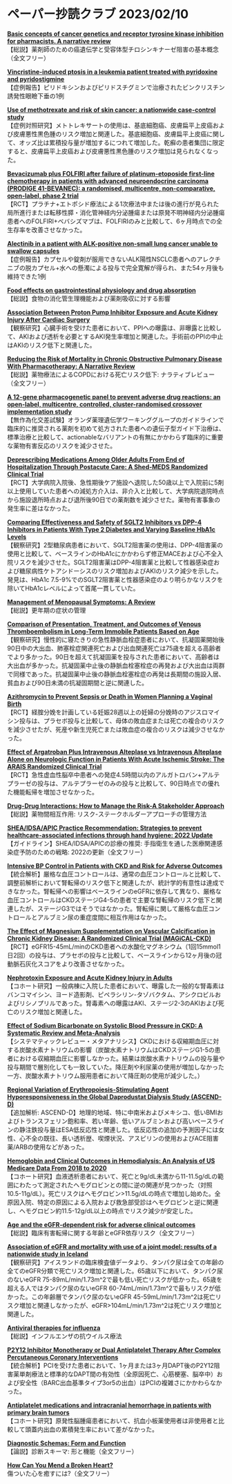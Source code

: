 # ペーパー抄読クラブ 2023/02/10

[**Basic concepts of cancer genetics and receptor tyrosine kinase inhibition for pharmacists. A narrative review**](https://pubmed.ncbi.nlm.nih.gov/36734129/)  
【総説】薬剤師のための癌遺伝学と受容体型チロシンキナーゼ阻害の基本概念（全文フリー）

[**Vincristine-induced ptosis in a leukemia patient treated with pyridoxine and pyridostigmine**](https://pubmed.ncbi.nlm.nih.gov/36734133/)  
【症例報告】ピリドキシンおよびピリドスチグミンで治療されたビンクリスチン誘発性眼瞼下垂の1例

[**Use of methotrexate and risk of skin cancer: a nationwide case-control study**](https://pubmed.ncbi.nlm.nih.gov/36739322/)  
【症例対照研究】メトトレキサートの使用は、基底細胞癌、皮膚扁平上皮癌および皮膚悪性黒色腫のリスク増加と関連した。基底細胞癌、皮膚扁平上皮癌に関して、オッズ比は累積投与量が増加するにつれて増加した。乾癬の患者集団に限定すると、皮膚扁平上皮癌および皮膚悪性黒色腫のリスク増加は見られなくなった。

[**Bevacizumab plus FOLFIRI after failure of platinum-etoposide first-line chemotherapy in patients with advanced neuroendocrine carcinoma (PRODIGE 41-BEVANEC): a randomised, multicentre, non-comparative, open-label, phase 2 trial**](https://pubmed.ncbi.nlm.nih.gov/36739879/)  
【RCT】プラチナ+エトポシド療法による1次療法中または後の進行が見られた局所進行または転移性膵・消化管神経内分泌腫瘍または原発不明神経内分泌腫瘍患者へのFOLFIRI+ベバシズマブは、FOLFIRIのみと比較して、6ヶ月時点での全生存率を改善させなかった。

[**Alectinib in a patient with ALK-positive non-small lung cancer unable to swallow capsules**](https://pubmed.ncbi.nlm.nih.gov/36740945/)  
【症例報告】カプセルや錠剤が服用できないALK陽性NSCLC患者へのアレクチニブの脱カプセル+水への懸濁による投与で完全寛解が得られ、また54ヶ月後も維持できた1例

[**Food effects on gastrointestinal physiology and drug absorption**](https://pubmed.ncbi.nlm.nih.gov/36737277/)  
【総説】食物の消化管生理機能および薬剤吸収に対する影響

[**Association Between Proton Pump Inhibitor Exposure and Acute Kidney Injury After Cardiac Surgery**](https://pubmed.ncbi.nlm.nih.gov/36737115/)  
【観察研究】心臓手術を受けた患者において、PPIへの曝露は、非曝露と比較して、AKIおよび透析を必要とするAKI発生率増加と関連した。手術前のPPIの中止はAKIのリスク低下と関連した。

[**Reducing the Risk of Mortality in Chronic Obstructive Pulmonary Disease With Pharmacotherapy: A Narrative Review**](https://pubmed.ncbi.nlm.nih.gov/36737119/)  
【総説】薬物療法によるCOPDにおける死亡リスク低下: ナラティブレビュー（全文フリー）

[**A 12-gene pharmacogenetic panel to prevent adverse drug reactions: an open-label, multicentre, controlled, cluster-randomised crossover implementation study**](https://pubmed.ncbi.nlm.nih.gov/36739136/)  
【無作為化交差試験】オランダ薬理遺伝学ワーキンググループのガイドラインで臨床的に推奨される薬剤を初めて処方された患者への遺伝子型ガイド下治療は、標準治療と比較して、actionableなバリアントの有無にかかわらず臨床的に重要な薬物有害反応のリスクを減少させた。

[**Deprescribing Medications Among Older Adults From End of Hospitalization Through Postacute Care: A Shed-MEDS Randomized Clinical Trial**](https://pubmed.ncbi.nlm.nih.gov/36745422/)  
【RCT】大学病院入院後、急性期後ケア施設へ退院した50歳以上で入院前に5剤以上使用していた患者への減処方介入は、非介入と比較して、大学病院退院時点から施設退所時点および退所後90日での薬剤数を減少させた。薬物有害事象の発生率に差はなかった。

[**Comparing Effectiveness and Safety of SGLT2 Inhibitors vs DPP-4 Inhibitors in Patients With Type 2 Diabetes and Varying Baseline HbA1c Levels**](https://pubmed.ncbi.nlm.nih.gov/36745425/)  
【観察研究】2型糖尿病患者において、SGLT2阻害薬の使用は、DPP-4阻害薬の使用と比較して、ベースラインのHbA1cにかかわらず修正MACEおよび心不全入院リスクを減少させた。SGLT2阻害薬はDPP-4阻害薬と比較して性器感染症および糖尿病性ケトアシドーシスのリスク増加およびAKIのリスク減少を示した。発見は、HbA1c 7.5-9%でのSGLT2阻害薬と性器感染症のより明らかなリスクを除いてHbA1cレベルによって首尾一貫していた。

[**Management of Menopausal Symptoms: A Review**](https://pubmed.ncbi.nlm.nih.gov/36749328/)  
【総説】更年期の症状の管理

[**Comparison of Presentation, Treatment, and Outcomes of Venous Thromboembolism in Long-Term Immobile Patients Based on Age**](https://pubmed.ncbi.nlm.nih.gov/36750505/)  
【観察研究】慢性的に寝たきりの急性静脈血栓症患者において、抗凝固薬開始後90日中の大出血、肺塞栓症関連死亡および出血関連死亡は75歳を超える高齢者でより多かった。90日を超えて抗凝固薬を投与された患者において、高齢者は大出血が多かった。抗凝固薬中止後の静脈血栓塞栓症の再発および大出血は両群で同様であった。抗凝固薬中止後の静脈血栓塞栓症の再発は長期間の施設入居、貧血および90日未満の抗凝固期間と逆に関連した。

[**Azithromycin to Prevent Sepsis or Death in Women Planning a Vaginal Birth**](https://pubmed.ncbi.nlm.nih.gov/36757318/)  
【RCT】経腟分娩を計画している妊娠28週以上の妊婦の分娩時のアジスロマイシン投与は、プラセボ投与と比較して、母体の敗血症または死亡の複合のリスクを減少させたが、死産や新生児死亡または敗血症の複合のリスクは減少させなかった。

[**Effect of Argatroban Plus Intravenous Alteplase vs Intravenous Alteplase Alone on Neurologic Function in Patients With Acute Ischemic Stroke: The ARAIS Randomized Clinical Trial**](https://pubmed.ncbi.nlm.nih.gov/36757755/)  
【RCT】急性虚血性脳卒中患者への発症4.5時間以内のアルガトロバン+アルテプラーゼの投与は、アルテプラーゼのみの投与と比較して、90日時点での優れた機能転帰を増加させなかった。

[**Drug-Drug Interactions: How to Manage the Risk-A Stakeholder Approach**](https://pubmed.ncbi.nlm.nih.gov/36754731/)  
【総説】薬物間相互作用: リスク-ステークホルダーアプローチの管理方法

[**SHEA/IDSA/APIC Practice Recommendation: Strategies to prevent healthcare-associated infections through hand hygiene: 2022 Update**](https://pubmed.ncbi.nlm.nih.gov/36751708/)  
【ガイドライン】SHEA/IDSA/APICの診療の推奨: 手指衛生を通した医療関連感染症予防のための戦略: 2022の更新（全文フリー）

[**Intensive BP Control in Patients with CKD and Risk for Adverse Outcomes**](https://pubmed.ncbi.nlm.nih.gov/36735510/)  
【統合解析】厳格な血圧コントロールは、通常の血圧コントロールと比較して、調整前解析において腎転帰のリスク低下と関連したが、統計学的有意性は達成できなかった。腎転帰への影響はベースラインのeGFRに依存して異なり、厳格な血圧コントロールはCKDステージG4-5の患者で主要な腎転帰のリスク低下と関連したが、ステージG3ではそうではなかった。腎転帰に関して厳格な血圧コントロールとアルブミン尿の重症度間に相互作用はなかった。

[**The Effect of Magnesium Supplementation on Vascular Calcification in Chronic Kidney Disease: A Randomized Clinical Trial (MAGiCAL-CKD)**](https://pubmed.ncbi.nlm.nih.gov/36749131/)  
【RCT】eGFR15-45mL/minのCKD患者への水酸化マグネシウム（1回15mmol1日2回）の投与は、プラセボの投与と比較して、ベースラインから12ヶ月後の冠動脈石灰化スコアをより改善させなかった。

[**Nephrotoxin Exposure and Acute Kidney Injury in Adults**](https://pubmed.ncbi.nlm.nih.gov/36754005/)  
【コホート研究】一般病棟に入院した患者において、曝露した一般的な腎毒素はバンコマイシン、ヨード造影剤、ピペラシリン-タゾバクタム、アシクロビルおよびリシノプリルであった。腎毒素への曝露はAKI、ステージ2-3のAKIおよび死亡のリスク増加と関連した。

[**Effect of Sodium Bicarbonate on Systolic Blood Pressure in CKD: A Systematic Review and Meta-Analysis**](https://pubmed.ncbi.nlm.nih.gov/36758154/)  
【システマティックレビュー・メタアナリシス】CKDにおける収縮期血圧に対する炭酸水素ナトリウムの影響（炭酸水素ナトリウムはCKDステージG1-5の患者における収縮期血圧に影響しなかった。結果は炭酸水素ナトリウムの投与量や投与期間で層別化しても一致していた。降圧剤や利尿薬の使用が増加しなかった一方、炭酸水素ナトリウム服用患者において降圧剤の使用が減少した。）

[**Regional Variation of Erythropoiesis-Stimulating Agent Hyporesponsiveness in the Global Daprodustat Dialysis Study (ASCEND-D)**](https://pubmed.ncbi.nlm.nih.gov/36739866/)  
【追加解析: ASCEND-D】地理的地域、特に中南米およびメキシコ、低いBMIおよびトランスフェリン飽和率、若い年齢、低いアルブミンおよび高いベースラインの静注鉄投与量はESA低反応性と関連した。低反応性の追加の予測因子には女性、心不全の既往、長い透析歴、喫煙状況、アスピリンの使用およびACE阻害薬/ARBの使用などがあった。

[**Hemoglobin and Clinical Outcomes in Hemodialysis: An Analysis of US Medicare Data From 2018 to 2020**](https://pubmed.ncbi.nlm.nih.gov/36748065/)  
【コホート研究】血液透析患者において、死亡と9g/dL未満から11-11.5g/dLの範囲にわたって測定されたヘモグロビンとの間に逆の関連が見つかった（対照10.5-11g/dL）。死亡リスクはヘモグロビン>11.5g/dLの時点で増加し始めた。全原因入院、特定の原因による入院および救急部受診はヘモグロビンと逆に関連し、ヘモグロビン約11.5-12g/dL以上の時点でリスク減少が安定した。

[**Age and the eGFR-dependent risk for adverse clinical outcomes**](https://pubmed.ncbi.nlm.nih.gov/36755849/)  
【総説】臨床有害転帰に関する年齢とeGFR依存リスク（全文フリー）

[**Association of eGFR and mortality with use of a joint model: results of a nationwide study in Iceland**](https://pubmed.ncbi.nlm.nih.gov/36758988/)  
【観察研究】アイスランドの臨床検査値データより、タンパク尿は全ての年齢の全てのeGFR分類で死亡リスク増加と関連した。65歳以下において、タンパク尿のないeGFR 75-89mL/min/1.73m^2で最も低い死亡リスクが低かった。65歳を超える人ではタンパク尿のないeGFR 60-74mL/min/1.73m^2で最もリスクが低かった。この年齢層でタンパク尿のないeGFR 45-59mL/min/1.73m^2は死亡リスク増加と関連しなかったが、eGFR>104mL/min/1.73m^2は死亡リスク増加と関連した。

[**Antiviral therapies for influenza**](https://pubmed.ncbi.nlm.nih.gov/36752709/)  
【総説】インフルエンザの抗ウイルス療法

[**P2Y12 Inhibitor Monotherapy or Dual Antiplatelet Therapy After Complex Percutaneous Coronary Interventions**](https://pubmed.ncbi.nlm.nih.gov/36754514/)  
【統合解析】PCIを受けた患者において、1ヶ月または3ヶ月DAPT後のP2Y12阻害薬単剤療法と標準的なDAPT間の有効性（全原因死亡、心筋梗塞、脳卒中）および安全性（BARC出血基準タイプ3or5の出血）はPCIの複雑さにかかわらなかった。

[**Antiplatelet medications and intracranial hemorrhage in patients with primary brain tumors**](https://pubmed.ncbi.nlm.nih.gov/36740041/)  
【コホート研究】原発性脳腫瘍患者において、抗血小板薬使用者は非使用者と比較して頭蓋内出血の累積発生率において差がなかった。

[**Diagnostic Schemas: Form and Function**](https://pubmed.ncbi.nlm.nih.gov/36376638/)  
【論説】診断スキーマ: 形と機能（全文フリー）

[**How Can You Mend a Broken Heart?**](https://pubmed.ncbi.nlm.nih.gov/36750356/)  
傷ついた心を癒すには?（全文フリー）